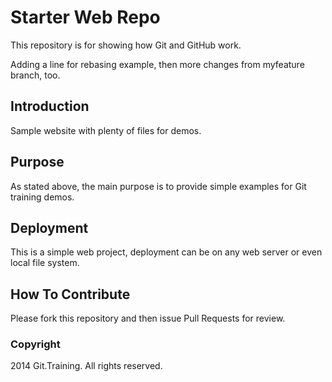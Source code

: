 # Starter Web Repo

This repository is for showing how Git and GitHub work.

Adding a line for rebasing example, then more changes from myfeature branch, too.

## Introduction

Sample website with plenty of files for demos.

## Purpose

As stated above, the main purpose is to provide simple examples for Git training demos.

## Deployment

This is a simple web project, deployment can be on any web server or even local file system.

## How To Contribute

Please fork this repository and then issue Pull Requests for review.
 
### Copyright

2014 Git.Training. All rights reserved.